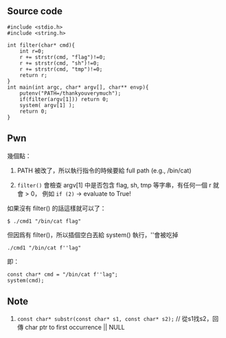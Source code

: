 ## Source code
```
#include <stdio.h>
#include <string.h>

int filter(char* cmd){
	int r=0;
	r += strstr(cmd, "flag")!=0;
	r += strstr(cmd, "sh")!=0;
	r += strstr(cmd, "tmp")!=0;
	return r;
}
int main(int argc, char* argv[], char** envp){
	putenv("PATH=/thankyouverymuch");
	if(filter(argv[1])) return 0;
	system( argv[1] );
	return 0;
}
```

## Pwn
幾個點：

1. PATH 被改了，所以執行指令的時候要給 full path (e.g., /bin/cat)

2. `filter()` 會檢查 argv[1] 中是否包含 flag, sh, tmp 等字串，有任何一個 r 就會 > 0， 例如 `if (2)` -> evaluate to True!

如果沒有 filter() 的話這樣就可以了：
```
$ ./cmd1 "/bin/cat flag"
```

但因爲有 filter()，所以插個空白丟給 system() 執行，''會被吃掉
```
./cmd1 "/bin/cat f''lag"
```

即：
```
const char* cmd = "/bin/cat f''lag";
system(cmd);
```

## Note
1. `const char* substr(const char* s1, const char* s2);` // 從s1找s2，回傳 char ptr to first occurrence || NULL
